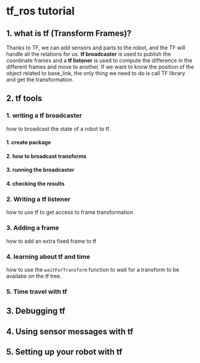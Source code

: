 # tf_ros tutorial
## 1. what is tf (Transform Frames)?

Thanks to TF, we can add sensors and parts to the robot, and the TF will handle all the relations for us. 
**tf broadcaster** is used to publish the coordinate frames and a **tf listener** is used to compute the difference in the different frames and move to another.
If we want to know the position of the object related to base_link, the only thing we need to do is call TF library and get the transformation.

## 2. tf tools

### 1. writing a tf broadcaster

how to broadcast the state of a robot to tf. 

#### 1. create package

#### 2. how to broadcast transforms
#### 3. running the broadcaster
#### 4. checking the results

### 2. Writing a tf listener

how to use tf to get access to frame transformation

### 3. Adding a frame

how to add an extra fixed frame to tf

### 4. learning about tf and time

how to use the `waitForTransform` function to wait for a transform to be availabe on the tf tree.

### 5. Time travel with tf

## 3. Debugging tf
## 4. Using sensor messages with tf
## 5. Setting up your robot with tf
